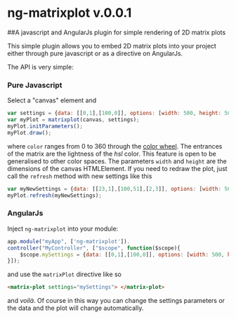 # ng-matrixplot v.0.0.1

##A javascript and AngularJs plugin for simple rendering of 2D matrix plots

This simple plugin allows you to embed 2D matrix plots into your project either through 
pure javascript or as a directive on AngularJs.

The API is very simple:
	
### Pure Javascript

Select a "canvas" element and 

```javascript
var settings = {data: [[0,1],[100,0]], options: [width: 500, height: 500, color: 120]};
var myPlot = matrixplot(canvas, settings);
myPlot.initParameters();
myPlot.draw();
```

where `color` ranges from 0 to 360 through the [color wheel](https://en.wikipedia.org/wiki/HSL_and_HSV). The entrances of the matrix are the lightness of the *hsl* color. This feature is open to be generalised to other color spaces. The parameters `width` and `height` are the dimensions of the canvas HTMLElement. 
If you need to redraw the plot, just call the `refresh` method with new settings like this
```javascript
var myNewSettings = {data: [[23,1],[100,51],[2,3]], options: [width: 500, height: 500, color: 120]};
myPlot.refresh(myNewSettings);
```

### AngularJs

Inject `ng-matrixplot` into your module: 

```javascript
app.module("myApp", ['ng-matrixplot']).
controller("MyController", ["$scope", function($scope){
	$scope.mySettings = {data: [[0,1],[100,0]], options: [width: 500, height: 500, color: 120]};
}]);
```
and use the `matrixPlot` directive like so 
```html
<matrix-plot settings="mySettings"> </matrix-plot>
```

and *voilà*. Of course in this way you can change the settings parameters or the data and the plot will change 
automatically. 
